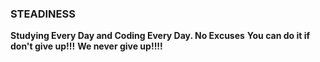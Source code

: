 ### STEADINESS
__Studying Every Day and Coding Every Day. No Excuses__
__You can do it if don't give up!!!__
__We never give up!!!!__

